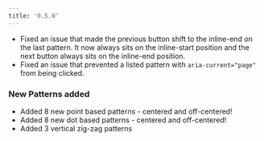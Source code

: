 ```yaml
---
title: '0.5.0'
---
```


+ Fixed an issue that made the previous button shift to the inline-end on the last pattern. It now always sits on the inline-start position and the next button always sits on the inline-end position.
+ Fixed an issue that prevented a listed pattern with `aria-current="page"` from being clicked.

### New Patterns added

+ Added 8 new point based patterns - centered and off-centered!
+ Added 8 new dot based patterns - centered and off-centered!
+ Added 3 vertical zig-zag patterns